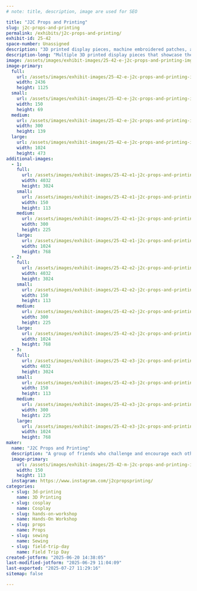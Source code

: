 ```yaml
---
# note: title, description, image are used for SEO

title: "J2C Props and Printing"
slug: j2c-props-and-printing
permalink: /exhibits/j2c-props-and-printing/
exhibit-id: 25-42
space-number: Unassigned
description: "3D printed display pieces, machine embroidered patches, and hands on painting experience."
description-long: "Multiple 3D printed display pieces that showcase the groups expertise in printing, painting, and lighting. The pieces demonstrate various techniques from electronics and lighting, to airbrushing and glow paint. All of the props and miniatures are 3D printed using ABS, PLA, and Resin in a variety of scales from 1/6th to life size. We've been 3D printing for many years and we are eager to share the techniques and experience we've learned along with visitors. Many pieces will be for sale.  This year we will be also hosting a Hands on Workshop where you will be able to paint 3d printed models for a small fee."
image: /assets/images/exhibit-images/25-42-e-j2c-props-and-printing-img-8973-300x139.PNG
image-primary: 
  full:
    url: /assets/images/exhibit-images/25-42-e-j2c-props-and-printing-img-8973-full.PNG
    width: 2436
    height: 1125
  small:
    url: /assets/images/exhibit-images/25-42-e-j2c-props-and-printing-img-8973-150x69.PNG
    width: 150
    height: 69
  medium:
    url: /assets/images/exhibit-images/25-42-e-j2c-props-and-printing-img-8973-300x139.PNG
    width: 300
    height: 139
  large:
    url: /assets/images/exhibit-images/25-42-e-j2c-props-and-printing-img-8973-1024x473.PNG
    width: 1024
    height: 473
additional-images: 
  - 1:
    full:
      url: /assets/images/exhibit-images/25-42-e1-j2c-props-and-printing-img-1625-6793-full.jpg
      width: 4032
      height: 3024
    small:
      url: /assets/images/exhibit-images/25-42-e1-j2c-props-and-printing-img-1625-6793-150x113.jpg
      width: 150
      height: 113
    medium:
      url: /assets/images/exhibit-images/25-42-e1-j2c-props-and-printing-img-1625-6793-300x225.jpg
      width: 300
      height: 225
    large:
      url: /assets/images/exhibit-images/25-42-e1-j2c-props-and-printing-img-1625-6793-1024x768.jpg
      width: 1024
      height: 768
  - 2:
    full:
      url: /assets/images/exhibit-images/25-42-e2-j2c-props-and-printing-img-9290-7572-full.JPG
      width: 4032
      height: 3024
    small:
      url: /assets/images/exhibit-images/25-42-e2-j2c-props-and-printing-img-9290-7572-150x113.JPG
      width: 150
      height: 113
    medium:
      url: /assets/images/exhibit-images/25-42-e2-j2c-props-and-printing-img-9290-7572-300x225.JPG
      width: 300
      height: 225
    large:
      url: /assets/images/exhibit-images/25-42-e2-j2c-props-and-printing-img-9290-7572-1024x768.JPG
      width: 1024
      height: 768
  - 3:
    full:
      url: /assets/images/exhibit-images/25-42-e3-j2c-props-and-printing-img-0385-1-7864-full.JPG
      width: 4032
      height: 3024
    small:
      url: /assets/images/exhibit-images/25-42-e3-j2c-props-and-printing-img-0385-1-7864-150x113.JPG
      width: 150
      height: 113
    medium:
      url: /assets/images/exhibit-images/25-42-e3-j2c-props-and-printing-img-0385-1-7864-300x225.JPG
      width: 300
      height: 225
    large:
      url: /assets/images/exhibit-images/25-42-e3-j2c-props-and-printing-img-0385-1-7864-1024x768.JPG
      width: 1024
      height: 768
maker: 
  name: "J2C Props and Printing"
  description: "A group of friends who challenge and encourage each other to learn and improve the quality of their 3D prop printing, cosplay, machine embroidery, model making, and painting"
  image-primary:
    url: /assets/images/exhibit-images/25-42-m-j2c-props-and-printing-img-1625-7236-150x113.jpg
    width: 150
    height: 113
  instagram: https://www.instagram.com/j2cpropsprinting/
categories: 
  - slug: 3d-printing
    name: 3D Printing
  - slug: cosplay
    name: Cosplay
  - slug: hands-on-workshop
    name: Hands-On Workshop
  - slug: props
    name: Props
  - slug: sewing
    name: Sewing
  - slug: field-trip-day
    name: Field Trip Day
created-jotform: "2025-06-20 14:38:05"
last-modified-jotform: "2025-06-29 11:04:09"
last-exported: "2025-07-27 11:29:16"
sitemap: false

---
```

